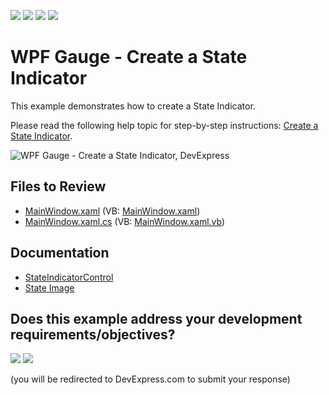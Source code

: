 <!-- default badges list -->
![](https://img.shields.io/endpoint?url=https://codecentral.devexpress.com/api/v1/VersionRange/128570552/22.2.2%2B)
[![](https://img.shields.io/badge/Open_in_DevExpress_Support_Center-FF7200?style=flat-square&logo=DevExpress&logoColor=white)](https://supportcenter.devexpress.com/ticket/details/E3522)
[![](https://img.shields.io/badge/📖_How_to_use_DevExpress_Examples-e9f6fc?style=flat-square)](https://docs.devexpress.com/GeneralInformation/403183)
[![](https://img.shields.io/badge/💬_Leave_Feedback-feecdd?style=flat-square)](#does-this-example-address-your-development-requirementsobjectives)
<!-- default badges end -->

# WPF Gauge - Create a State Indicator

This example demonstrates how to create a State Indicator.

Please read the following help topic for step-by-step instructions: [Create a State Indicator](https://docs.devexpress.com/WPF/10665/controls-and-libraries/gauge-controls/getting-started/lesson-4-create-a-state-indicator).

![WPF Gauge - Create a State Indicator, DevExpress](https://raw.githubusercontent.com/DevExpress-Examples/dxgauges-getting-started-lesson-4-create-a-state-indicator-e3522/22.2.2%2B/i/wpf-state-indicator-devexpress.png)


## Files to Review

* [MainWindow.xaml](./CS/DXGauges_StateIndicator/MainWindow.xaml) (VB: [MainWindow.xaml](./VB/DXGauges_StateIndicator/MainWindow.xaml))
* [MainWindow.xaml.cs](./CS/DXGauges_StateIndicator/MainWindow.xaml.cs) (VB: [MainWindow.xaml.vb](./VB/DXGauges_StateIndicator/MainWindow.xaml.vb))


## Documentation

* [StateIndicatorControl](https://docs.devexpress.com/WPF/DevExpress.Xpf.Gauges.StateIndicatorControl)
* [State Image](https://docs.devexpress.com/WPF/10680/controls-and-libraries/gauge-controls/visual-elements/state-indicator/state-image)
<!-- feedback -->
## Does this example address your development requirements/objectives?

[<img src="https://www.devexpress.com/support/examples/i/yes-button.svg"/>](https://www.devexpress.com/support/examples/survey.xml?utm_source=github&utm_campaign=wpf-gauge-create-state-indicator&~~~was_helpful=yes) [<img src="https://www.devexpress.com/support/examples/i/no-button.svg"/>](https://www.devexpress.com/support/examples/survey.xml?utm_source=github&utm_campaign=wpf-gauge-create-state-indicator&~~~was_helpful=no)

(you will be redirected to DevExpress.com to submit your response)
<!-- feedback end -->
